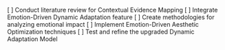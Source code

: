 [ ] Conduct literature review for Contextual Evidence Mapping
[ ] Integrate Emotion-Driven Dynamic Adaptation feature
[ ] Create methodologies for analyzing emotional impact
[ ] Implement Emotion-Driven Aesthetic Optimization techniques
[ ] Test and refine the upgraded Dynamic Adaptation Model